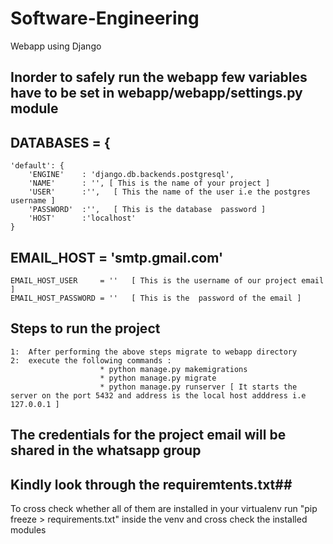 # Software-Engineering
Webapp using Django 
## Inorder to safely run the webapp few variables have to be set in webapp/webapp/settings.py  module ##

## DATABASES = {
    'default': {
        'ENGINE'    : 'django.db.backends.postgresql',
        'NAME'      : '', [ This is the name of your project ]
        'USER'      :'',   [ This the name of the user i.e the postgres username ]
        'PASSWORD'  :'',   [ This is the database  password ]
        'HOST'      :'localhost'
    }


##  EMAIL_HOST          = 'smtp.gmail.com' 
	EMAIL_HOST_USER     = ''   [ This is the username of our project email ]
	EMAIL_HOST_PASSWORD = ''   [ This is the  password of the email ]
##




## Steps to run the project
	1:  After performing the above steps migrate to webapp directory 
	2:  execute the following commands :
						* python manage.py makemigrations
						* python manage.py migrate
						* python manage.py runserver [ It starts the server on the port 5432 and address is the local host adddress i.e 127.0.0.1 ]

## The credentials for the project email will be shared in the whatsapp group ##

## Kindly look through the requiremtents.txt##
To cross check whether all of them are installed in your virtualenv run "pip freeze > requirements.txt" inside the venv and cross check the installed modules 
